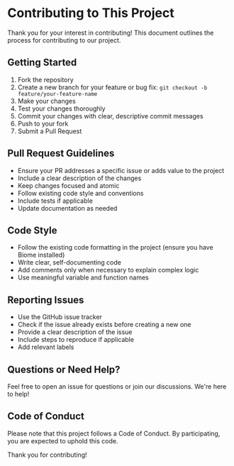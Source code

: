 # Contributing to This Project

Thank you for your interest in contributing! This document outlines the process for contributing to our project.

## Getting Started

1. Fork the repository
2. Create a new branch for your feature or bug fix: `git checkout -b feature/your-feature-name`
3. Make your changes
4. Test your changes thoroughly
5. Commit your changes with clear, descriptive commit messages
6. Push to your fork
7. Submit a Pull Request

## Pull Request Guidelines

- Ensure your PR addresses a specific issue or adds value to the project
- Include a clear description of the changes
- Keep changes focused and atomic
- Follow existing code style and conventions
- Include tests if applicable
- Update documentation as needed

## Code Style

- Follow the existing code formatting in the project (ensure you have Biome installed)
- Write clear, self-documenting code
- Add comments only when necessary to explain complex logic
- Use meaningful variable and function names

## Reporting Issues

- Use the GitHub issue tracker
- Check if the issue already exists before creating a new one
- Provide a clear description of the issue
- Include steps to reproduce if applicable
- Add relevant labels

## Questions or Need Help?

Feel free to open an issue for questions or join our discussions. We're here to help!

## Code of Conduct

Please note that this project follows a Code of Conduct. By participating, you are expected to uphold this code.

Thank you for contributing!